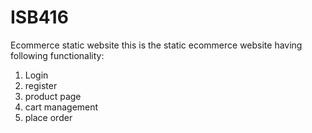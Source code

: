 # ISB416
Ecommerce static website
this is the static ecommerce website having following functionality:
1. Login
2. register
3. product page
4. cart management
5. place order



